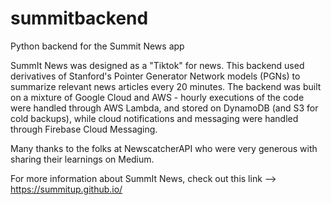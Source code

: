 # summitbackend
Python backend for the Summit News app

SummIt News was designed as a "Tiktok" for news. This backend used derivatives of Stanford's Pointer Generator Network models (PGNs) to summarize relevant news articles every 20 minutes. The backend was built on a mixture of Google Cloud and AWS - hourly executions of the code were handled through AWS Lambda, and stored on DynamoDB (and S3 for cold backups), while cloud notifications and messaging were handled through Firebase Cloud Messaging. 

Many thanks to the folks at NewscatcherAPI who were very generous with sharing their learnings on Medium.

For more information about SummIt News, check out this link --> https://summitup.github.io/
